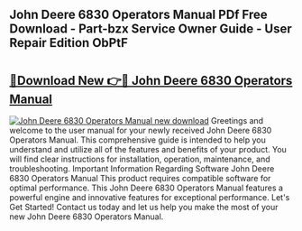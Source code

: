 ## John Deere 6830 Operators Manual PDf Free Download - Part-bzx Service Owner Guide - User Repair Edition ObPtF

# <h2><a href="http://bc82268.oget.top/?id=John+Deere+6830+Operators+Manual">🔗Download New 👉🔴 John Deere 6830 Operators Manual</a></h2>

[![John Deere 6830 Operators Manual new download](https://i.imgur.com/5g1atiW.png)](http://bc82268.oget.top/?id=John+Deere+6830+Operators+Manual)
Greetings and welcome to the user manual for your newly received John Deere 6830 Operators Manual. This comprehensive guide is intended to help you understand and utilize all of the features and benefits of your product. You will find clear instructions for installation, operation, maintenance, and troubleshooting. Important Information Regarding Software John Deere 6830 Operators Manual This product requires compatible software for optimal performance. This John Deere 6830 Operators Manual features a powerful engine and innovative features for exceptional performance. Let's Get Started! Contact us today and let us help you make the most of your new John Deere 6830 Operators Manual.
